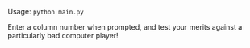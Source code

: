 Usage: `python main.py`

Enter a column number when prompted, and test your merits against a particularly bad computer player!